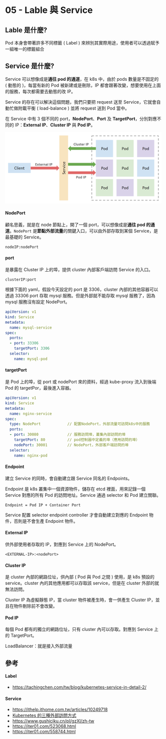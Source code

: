 # 05 - Lable 與 Service

## Lable 是什麼?
Pod 本身會帶著許多不同標籤 ( Label ) 來辨別其實際用途，使用者可以透過賦予一組唯一的標籤組合

## Service 是什麼?
Service 可以想像成是**通往 pod 的通道**，在 k8s 中，由於 pods 數量是不固定的 ( 動態的 )，每當有新的 Pod 被新建或是刪除，IP 都會跟著改變，想要使用在上面的服務，每次都需要去動態的改 IP。

Service 的存在可以解決這個問題，我們只要把 request 送至 Service，它就會自動忙做附載平衡 ( load-balance ) 並將 request 送到 Pod 當中。

在 Service 中有 3 個不同的 port，**NodePort**、**Port** 及 **TargetPort**，分別對應不同的 IP：**External IP**、**Cluster IP** 與 **Pod IP**。

![](/images/5-1.png)

#### NodePort
顧名思義，就是在 node 節點上，開了一個 port，可以想像成是**通往 pod 的通道**。`NodePort` 是**節點外部流量**的關鍵入口，可以由外部存取到某個 Service，是最基礎的 Service。
```
nodeIP:nodePort
```

#### port
是暴露在 Cluster IP 上的埠，提供 cluster 內部客戶端訪問 Service 的入口。
```
clusterIP:port
```

根據下面的 yaml，假設今天設定的 port 是 3306，cluster 內部的其他容器可以透過 33306 port 存取 mysql 服務。但是外部就不能存取 mysql 服務了，因為 mysql 服務沒有設定 NodePort。

```yml
apiVersion: v1
kind: Service
metadata:
  name: mysql-service
spec:
  ports:
  - port: 33306
    targetPort: 3306
  selector:
    name: mysql-pod
```

#### targetPort
是 Pod 上的埠，從 port 或 nodePort 來的資料，經過 kube-proxy 流入到後端 Pod 的 targetPor，最後進入容器。

```yml
apiVersion: v1
kind: Service
metadata:
  name: nginx-service
spec:
  type: NodePort            // 配置NodePort，外部流量可訪問k8s中的服務
  ports:
  - port: 30080             // 服務訪問埠，叢集內部訪問的埠
    targetPort: 80          // pod控制器中定義的埠（應用訪問的埠）
    nodePort: 30001         // NodePort，外部客戶端訪問的埠
  selector:
    name: nginx-pod
```

#### Endpoint
建立 Service 的同時，會自動建立跟 Service 同名的 Endpoints。

Endpoint 是 k8s 叢集中一個資源物件，儲存在 etcd 裡面，用來記錄一個 Service 對應的所有 Pod 的訪問地址。Service 通過 selector 和 Pod 建立關聯。

```
Endpoint = Pod IP + Container Port
```

Service 配置 selector endpoint controller 才會自動建立對應的 Endpoint 物件，否則是不會生產 Endpoint 物件。

#### External IP
供外部使用者存取的 IP，對應到 Service 上的 NodePort。
```
<EXTERNAL-IP>:<nodePort>
```

#### Cluster IP
是 cluster 內部的網路位址，供內部 ( Pod 與 Pod 之間 ) 使用，是 k8s 預設的 service。cluster 內的其他應用都可以存取該 service，但是在 cluster 外部的就無法訪問。

Cluster IP 為虛擬靜態 IP，當 cluster 物件被產生時，會一併產生 Cluster IP，並且在物件刪除前不會改變。

#### Pod IP
每個 Pod 都有的獨立的網路位址，只有 cluster 內可以存取。對應到 Service 上的 TargetPort。

LoadBalancer：就是接入外部流量

## 參考

#### Label
* https://tachingchen.com/tw/blog/kubernetes-service-in-detail-2/

#### Service
* https://ithelp.ithome.com.tw/articles/10249718
* [Kubernetes 的三種外部訪問方式](http://dockone.io/article/4884)
* https://www.gushiciku.cn/pl/gzXl/zh-tw
* https://iter01.com/523068.html
* https://iter01.com/558744.html



